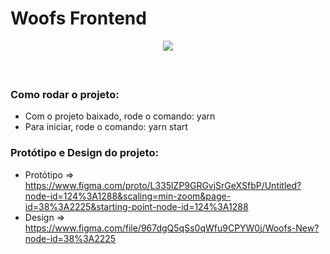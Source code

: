 # Woofs Frontend

<div 
    style="
        display: flex; 
        align-items: center; 
        justify-content: center;
        margin: 10px 0 60px 0;
    "
>
    <img src="./github/logo.png">
</div>


### Como rodar o projeto:

<ul>
    <li>Com o projeto baixado, rode o comando: yarn</li>
    <li>Para iniciar, rode o comando: yarn start</li>
</ul>

### Protótipo e Design do projeto: 

<ul>
    <li>Protótipo => <a href='https://www.figma.com/proto/L335lZP9GRGvjSrGeXSfbP/Untitled?node-id=124%3A1288&scaling=min-zoom&page-id=38%3A2225&starting-point-node-id=124%3A1288'>
          https://www.figma.com/proto/L335lZP9GRGvjSrGeXSfbP/Untitled?node-id=124%3A1288&scaling=min-zoom&page-id=38%3A2225&starting-point-node-id=124%3A1288
        </a>
    </li>
    <li>Design => <a href="https://www.figma.com/file/967dgQ5qSs0qWfu9CPYW0j/Woofs-New?node-id=38%3A2225">
          https://www.figma.com/file/967dgQ5qSs0qWfu9CPYW0j/Woofs-New?node-id=38%3A2225
        </a>
    </li>
</ul>
